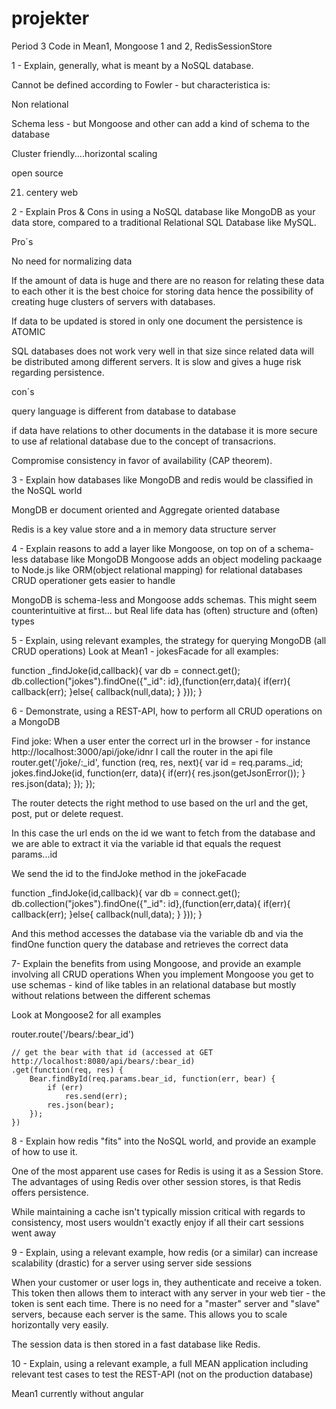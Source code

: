# projekter
Period 3
Code in Mean1, Mongoose 1 and 2, RedisSessionStore

1 - Explain, generally, what is meant by a NoSQL database. 

Cannot be defined according to Fowler - but characteristica is:

Non relational

Schema less - but Mongoose and other can add a kind of schema to the database

Cluster friendly....horizontal scaling

open source

21. centery web

2 - Explain Pros & Cons in using a NoSQL database like MongoDB as your data store, compared to a traditional Relational SQL Database like MySQL.

Pro´s 

No need for normalizing data

If the amount of data is huge and there are no reason for relating these data to each other it is the best choice for storing data hence the possibility of creating huge clusters of servers with databases.

If data to be updated is stored in only one document the persistence is ATOMIC

SQL databases does not work very well in that size since related data will be distributed among different servers. It is slow and gives a huge risk regarding persistence. 

con´s

query language is different from database to database

if data have relations to other documents in the database it is more secure to use af relational database due to the concept of transacrions.

Compromise consistency in favor of availability (CAP theorem).

3 - Explain how databases like MongoDB and redis would be classified in the NoSQL world 

MongDB er document oriented and Aggregate oriented database

Redis is a key value store and a in memory data structure server

4 - Explain reasons to add a layer like Mongoose, on top on of a schema-less database like MongoDB 
Mongoose adds an object modeling packaage to Node.js like ORM(object relational mapping) for relational databases
CRUD operationer gets easier to handle

MongoDB is schema-less and Mongoose adds schemas. This might seem counterintuitive at first... but Real life data has (often) structure and (often) types

5 - Explain, using relevant examples, the strategy for querying MongoDB (all CRUD operations) 
Look at Mean1 - jokesFacade for all examples:

function _findJoke(id,callback){
    var db = connect.get();
    db.collection("jokes").findOne({"_id": id},(function(err,data){
        if(err){
            callback(err);
        }else{
            callback(null,data);
        }
    }));
}

6 - Demonstrate, using a REST-API, how to perform all CRUD operations on a MongoDB 

Find joke:
When a user enter the correct url in the browser - for instance http://localhost:3000/api/joke/idnr
I call the router in the api file
router.get('/joke/:_id', function (req, res, next){
    var id = req.params._id;
    jokes.findJoke(id, function(err, data){
        if(err){
            res.json(getJsonError());
        }
        res.json(data);
    });
});

The router detects the right method to use based on the url and the get, post, put or delete request.

In this case the url ends on the id we want to fetch from the database and we are able to extract it via the variable id that equals the request params...id

We send the id to the findJoke method in the jokeFacade

function _findJoke(id,callback){
    var db = connect.get();
    db.collection("jokes").findOne({"_id": id},(function(err,data){
        if(err){
            callback(err);
        }else{
            callback(null,data);
        }
    }));
}

And this method accesses the database via the variable db and via the findOne function query the database and retrieves the correct data

7- Explain the benefits from using Mongoose, and provide an example involving all CRUD operations 
When you implement Mongoose you get to use schemas - kind of like tables in an relational database but mostly without relations between the different schemas

Look at Mongoose2 for all examples

router.route('/bears/:bear_id')

    // get the bear with that id (accessed at GET http://localhost:8080/api/bears/:bear_id)
    .get(function(req, res) {
        Bear.findById(req.params.bear_id, function(err, bear) {
            if (err)
                res.send(err);
            res.json(bear);
        });
    })
    
8 - Explain how redis "fits" into the NoSQL world, and provide an example of how to use it. 


One of the most apparent use cases for Redis is using it as a Session Store. The advantages of using Redis over other session stores, is that Redis offers persistence. 

While maintaining a cache isn't typically mission critical with regards to consistency, most users wouldn't exactly enjoy if all their cart sessions went away

9 - Explain, using a relevant example, how redis (or a similar) can increase scalability (drastic) for a server using server side sessions 

When your customer or user logs in, they authenticate and receive a token. This token then allows them to interact with any server in your web tier - the token is sent each time. There is no need for a "master" server and "slave" servers, because each server is the same. This allows you to scale horizontally very easily. 

The session data is then stored in a fast database like Redis.


10 - Explain, using a relevant example, a full MEAN application including relevant test cases to test the REST-API (not on the production database) 

Mean1 currently without angular

